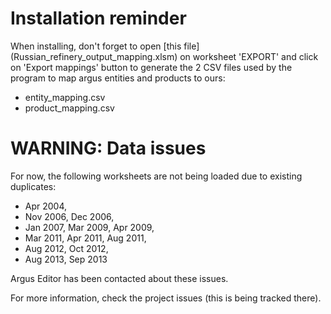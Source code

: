 # Installation reminder
When installing, don't forget to open [this file] (Russian_refinery_output_mapping.xlsm)
on worksheet 'EXPORT' and click on 'Export mappings' button to generate the 2 CSV files used
by the program to map argus entities and products to ours:

* entity_mapping.csv
* product_mapping.csv

# WARNING: Data issues

For now, the following worksheets are not being loaded due to existing duplicates:

* Apr 2004,
* Nov 2006, Dec 2006,
* Jan 2007, Mar 2009, Apr 2009,
* Mar 2011, Apr 2011, Aug 2011,
* Aug 2012, Oct 2012,
* Aug 2013, Sep 2013

Argus Editor has been contacted about these issues.

For more information, check the project issues (this is being tracked there).